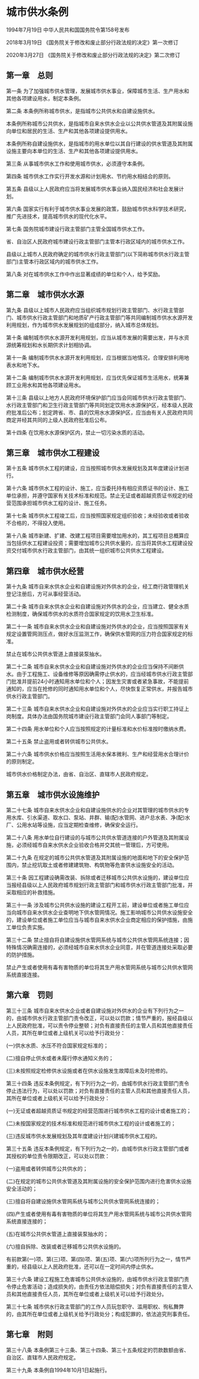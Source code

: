 # 城市供水条例

1994年7月19日 中华人民共和国国务院令第158号发布

2018年3月19日 《国务院关于修改和废止部分行政法规的决定》第一次修订

2020年3月27日 《国务院关于修改和废止部分行政法规的决定》第二次修订

<!-- INFO END -->

## 第一章　总则

第一条 为了加强城市供水管理，发展城市供水事业，保障城市生活、生产用水和其他各项建设用水，制定本条例。

第二条 本条例所称城市供水，是指城市公共供水和自建设施供水。

本条例所称城市公共供水，是指城市自来水供水企业以公共供水管道及其附属设施向单位和居民的生活、生产和其他各项建设提供用水。

本条例所称自建设施供水，是指城市的用水单位以其自行建设的供水管道及其附属设施主要向本单位的生活、生产和其他各项建设提供用水。

第三条 从事城市供水工作和使用城市供水，必须遵守本条例。

第四条 城市供水工作实行开发水源和计划用水、节约用水相结合的原则。

第五条 县级以上人民政府应当将发展城市供水事业纳入国民经济和社会发展计划。

第六条 国家实行有利于城市供水事业发展的政策，鼓励城市供水科学技术研究，推广先进技术，提高城市供水的现代化水平。

第七条 国务院城市建设行政主管部门主管全国城市供水工作。

省、自治区人民政府城市建设行政主管部门主管本行政区域内的城市供水工作。

县级以上城市人民政府确定的城市供水行政主管部门(以下简称城市供水行政主管部门)主管本行政区域内的城市供水工作。

第八条 对在城市供水工作中作出显著成绩的单位和个人，给予奖励。

## 第二章　城市供水水源

第九条 县级以上城市人民政府应当组织城市规划行政主管部门、水行政主管部门、城市供水行政主管部门和地质矿产行政主管部门等共同编制城市供水水源开发利用规划，作为城市供水发展规划的组成部分，纳入城市总体规划。

第十条 编制城市供水水源开发利用规划，应当从城市发展的需要出发，并与水资源统筹规划和水长期供求计划相协调。

第十一条 编制城市供水水源开发利用规划，应当根据当地情况，合理安排利用地表水和地下水。

第十二条 编制城市供水水源开发利用规划，应当优先保证城市生活用水，统筹兼顾工业用水和其他各项建设用水。

第十三条 县级以上地方人民政府环境保护部门应当会同城市供水行政主管部门、水行政主管部门和卫生行政主管部门等共同划定饮用水水源保护区，经本级人民政府批准后公布；划定跨省、市、县的饮用水水源保护区，应当由有关人民政府共同商定并经其共同的上级人民政府批准后公布。

第十四条 在饮用水水源保护区内，禁止一切污染水质的活动。

## 第三章　城市供水工程建设

第十五条 城市供水工程的建设，应当按照城市供水发展规划及其年度建设计划进行。

第十六条 城市供水工程的设计、施工，应当委托持有相应资质证书的设计、施工单位承担，并遵守国家有关技术标准和规范。禁止无证或者超越资质证书规定的经营范围承担城市供水工程的设计、施工任务。

第十七条 城市供水工程竣工后，应当按照国家规定组织验收；未经验收或者验收不合格的，不得投入使用。

第十八条 城市新建、扩建、改建工程项目需要增加用水的，其工程项目总概算应当包括供水工程建设投资；需要增加城市公共供水量的，应当将其供水工程建设投资交付城市供水行政主管部门，由其统一组织城市公共供水工程建设。

## 第四章　城市供水经营

第十九条 城市自来水供水企业和自建设施对外供水的企业，经工商行政管理机关登记注册后，方可从事经营活动。

第二十条 城市自来水供水企业和自建设施对外供水的企业，应当建立、健全水质检测制度，确保城市供水的水质符合国家规定的饮用水卫生标准。

第二十一条 城市自来水供水企业和自建设施对外供水的企业，应当按照国家有关规定设置管网测压点，做好水压监测工作，确保供水管网的压力符合国家规定的标准。

禁止在城市公共供水管道上直接装泵抽水。

第二十二条 城市自来水供水企业和自建设施对外供水的企业应当保持不间断供水。由于工程施工、设备维修等原因确需停止供水的，应当经城市供水行政主管部门批准并提前24小时通知用水单位和个人；因发生灾害或者紧急事故，不能提前通知的，应当在抢修的同时通知用水单位和个人，尽快恢复正常供水，并报告城市供水行政主管部门。

第二十三条 城市自来水供水企业和自建设施对外供水的企业应当实行职工持证上岗制度。具体办法由国务院城市建设行政主管部门会同人事部门等制定。

第二十四条 用水单位和个人应当按照规定的计量标准和水价标准按时缴纳水费。

第二十五条 禁止盗用或者转供城市公共供水。

第二十六条 城市供水价格应当按照生活用水保本微利、生产和经营用水合理计价的原则制定。

城市供水价格制定办法，由省、自治区、直辖市人民政府规定。

## 第五章　城市供水设施维护

第二十七条 城市自来水供水企业和自建设施供水的企业对其管理的城市供水的专用水库、引水渠道、取水口、泵站、井群、输(配)水管网、进户总水表、净(配)水厂、公用水站等设施，应当定期检查维修，确保安全运行。

第二十八条 用水单位自行建设的与城市公共供水管道连接的户外管道及其附属设施，必须经城市自来水供水企业验收合格并交其统一管理后，方可使用。

第二十九条 在规定的城市公共供水管道及其附属设施的地面和地下的安全保护范围内，禁止挖坑取土或者修建建筑物、构筑物等危害供水设施安全的活动。

第三十条 因工程建设确需改装、拆除或者迁移城市公共供水设施的，建设单位应当报经县级以上人民政府城市规划行政主管部门和城市供水行政主管部门批准，并采取相应的补救措施。

第三十一条 涉及城市公共供水设施的建设工程开工前，建设单位或者施工单位应当向城市自来水供水企业查明地下供水管网情况。施工影响城市公共供水设施安全的，建设单位或者施工单位应当与城市自来水供水企业商定相应的保护措施，由施工单位负责实施。

第三十二条 禁止擅自将自建设施供水管网系统与城市公共供水管网系统连接；因特殊情况确需连接的，必须经城市自来水供水企业同意，并在管道连接处采取必要的防护措施。

禁止产生或者使用有毒有害物质的单位将其生产用水管网系统与城市公共供水管网系统直接连接。

## 第六章　罚则

第三十三条 城市自来水供水企业或者自建设施对外供水的企业有下列行为之一的，由城市供水行政主管部门责令改正，可以处以罚款；情节严重的，报经县级以上人民政府批准，可以责令停业整顿；对负有直接责任的主管人员和其他直接责任人员，其所在单位或者上级机关可以给予行政处分：

(一)供水水质、水压不符合国家规定标准的；

(二)擅自停止供水或者未履行停水通知义务的；

(三)未按照规定检修供水设施或者在供水设施发生故障后未及时抢修的。

第三十四条 违反本条例规定，有下列行为之一的，由城市供水行政主管部门责令停止违法行为，可以处以罚款；对负有直接责任的主管人员和其他直接责任人员，其所在单位或者上级机关可以给予行政处分：

(一)无证或者超越资质证书规定的经营范围进行城市供水工程的设计或者施工的；

(二)未按国家规定的技术标准和规范进行城市供水工程的设计或者施工的；

(三)违反城市供水发展规划及其年度建设计划兴建城市供水工程的。

第三十五条 违反本条例规定，有下列行为之一的，由城市供水行政主管部门或者其授权的单位责令限期改正，可以处以罚款：

(一)盗用或者转供城市公共供水的；

(二)在规定的城市公共供水管道及其附属设施的安全保护范围内进行危害供水设施安全活动的；

(三)擅自将自建设施供水管网系统与城市公共供水管网系统连接的；

(四)产生或者使用有毒有害物质的单位将其生产用水管网系统与城市公共供水管网系统直接连接的；

(五)在城市公共供水管道上直接装泵抽水的；

(六)擅自拆除、改装或者迁移城市公共供水设施的。

有前款第(一)项、第(三)项、第(四)项、第(五)项、第(六)项所列行为之一，情节严重的，经县级以上人民政府批准，还可以在一定时间内停止供水。

第三十六条 建设工程施工危害城市公共供水设施的，由城市供水行政主管部门责令停止危害活动；造成损失的，由责任方依法赔偿损失；对负有直接责任的主管人员和其他直接责任人员，其所在单位或者上级机关可以给予行政处分。

第三十七条 城市供水行政主管部门的工作人员玩忽职守、滥用职权、徇私舞弊的，由其所在单位或者上级机关给予行政处分；构成犯罪的，依法追究刑事责任。

## 第七章　附则

第三十八条 本条例第三十三条、第三十四条、第三十五条规定的罚款数额由省、自治区、直辖市人民政府规定。

第三十九条 本条例自1994年10月1日起施行。

